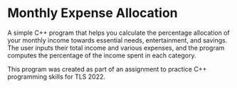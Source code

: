 # Monthly Expense Allocation

A simple C++ program that helps you calculate the percentage allocation of your monthly income towards essential needs, entertainment, and savings. The user inputs their total income and various expenses, and the program computes the percentage of the income spent in each category.

This program was created as part of an assignment to practice C++ programming skills for TLS 2022.
